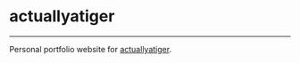 # actuallyatiger
---

Personal portfolio website for [actuallyatiger](https://github.com/actuallyatiger).
